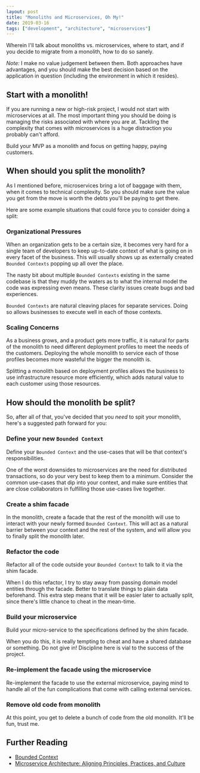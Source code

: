 ```yaml
---
layout: post
title: "Monoliths and Microservices, Oh My!"
date: 2019-03-16
tags: ["development", "architecture", "microservices"]
---
```


Wherein I'll talk about monoliths vs. microservices, where to start, and if you decide to migrate from a monolith, how to do so sanely.

*Note:* I make no value judgement between them. Both approaches have advantages, and you should make the best decision based on the application in question (including the environment in which it resides).

## Start with a monolith!

If you are running a new or high-risk project,  I would not start with microservices at all.  The most important thing you should be doing is managing the risks associated with where you are at.  Tackling the complexity that comes with microservices is a huge distraction you probably can't afford.

Build your MVP as a monolith and focus on getting happy, paying customers.

## When should you split the monolith?

As I mentioned before, microservices bring a lot of baggage with them, when it comes to technical complexity.  So you should make sure the value you get from the move is worth the debts you'll be paying to get there.

Here are some example situations that could force you to consider doing a split:

### Organizational Pressures

When an organization gets to be a certain size, it becomes very hard for a single team of developers to keep up-to-date context of what is going on in every facet of the business.  This will usually shows up as externally created `Bounded Contexts` popping up all over the place.  

The nasty bit about multiple `Bounded Contexts` existing in the same codebase is that they muddy the waters as to what the internal model the code was expressing even means.  These clarity issues create bugs and bad experiences.  

`Bounded Contexts` are natural cleaving places for separate services.  Doing so allows businesses to execute well in each of those contexts.

### Scaling Concerns

As a business grows, and a product gets more traffic, it is natural for parts of the monolith to need different deployment profiles to meet the needs of the customers.  Deploying the whole monolith to service each of those profiles becomes more wasteful the bigger the monolith is.

Splitting a monolith based on deployment profiles allows the business to use infrastructure resource more efficiently, which adds natural value to each customer using those resources.

## How should the monolith be split?

So, after all of that, you've decided that you *need* to spit your monolith, here's a suggested path forward for you:

### Define your new `Bounded Context`

Define your `Bounded Context` and the use-cases that will be that context's responsibilities.

One of the worst downsides to microservices are the need for distributed transactions, so do your very best to keep them to a minimum.  Consider the common use-cases that dip into your context, and make sure entities that are close collaborators in fulfilling those use-cases live together.  

### Create a shim facade

In the monolith, create a facade that the rest of the monolith will use to interact with your newly formed `Bounded Context`.  This will act as a natural barrier between your context and the rest of the system, and will allow you to finally split the monolith later.

### Refactor the code

Refactor all of the code outside your `Bounded Context` to talk to it via the shim facade.

When I do this refactor, I try to stay away from passing domain model entities through the facade.  Better to translate things to plain data beforehand.  This extra step means that it will be easier later to actually split, since there's little chance to cheat in the mean-time.

### Build your microservice

Build your micro-service to the specifications defined by the shim facade.  

When you do this, it is really tempting to cheat and have a shared database or something.  Do not give in!  Discipline here is vial to the success of the project.

### Re-implement the facade using the microservice

Re-implement the facade to use the external microservice, paying mind to handle all of the fun complications that come with calling external services.

### Remove old code from monolith

At this point, you get to delete a bunch of code from the old monolith.  It'll be fun, trust me.

## Further Reading

- [Bounded Context](https://martinfowler.com/bliki/BoundedContext.html)
- [Microservice Architecture: Aligning Principles, Practices, and Culture](https://www.ca.com/content/dam/ca/us/files/ebook/microservice-architecture-aligning-principles-practices-and-culture.pdf)
